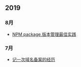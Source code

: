 ## 2019

### 8月
- [NPM package 版本管理最佳实践](https://github.com/canvasT/blog/issues/2)

### 7月
- [记一次域名备案的经历](https://github.com/canvasT/blog/issues/1)

